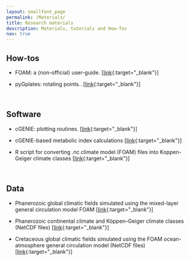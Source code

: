 ```yaml
---
layout: smallfont_page
permalink: /Materials/
title: Research materials
description: Materials, tutorials and How-Tos
nav: true
---
```


<h2>How-tos</h2>

- FOAM: a (non-official) user-guide. [[link](https://alexpohl.github.io/FOAM_howto/){:target="_blank"}]

- pyGplates: rotating points.. [[link](https://alexpohl.github.io/pyGplates_howto/){:target="_blank"}]

<p>&nbsp;</p>

<h2>Software</h2>

- cGENIE: plotting routines. [[link](https://alexpohl.github.io/cGENIE_diags_howto){:target="_blank"}]

- cGENIE-based metabolic index calculations [[link](https://zenodo.org/record/7224943#.ZArhzOzMKWg){:target="_blank"}]

- R script for converting .nc climate model (FOAM) files into Koppen-Geiger climate classes [[link](https://www.nature.com/articles/s41467-021-24141-5#Sec15){:target="_blank"}]

<p>&nbsp;</p>

<h2>Data</h2>

- Phanerozoic global climatic fields simulated using the mixed-layer general circulation model FOAM [[link](https://zenodo.org/record/7220854){:target="_blank"}]

- Phanerozoic continental climate and Köppen–Geiger climate classes (NetCDF files) [[link](https://zenodo.org/record/6620748#.ZArg6-zMKWg){:target="_blank"}]

- Cretaceous global climatic fields simulated using the FOAM ocean-atmosphere general circulation model (NetCDF files) [[link](https://doi.pangaea.de/10.1594/PANGAEA.904255){:target="_blank"}]


